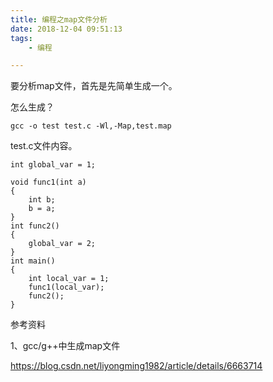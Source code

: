 ```yaml
---
title: 编程之map文件分析
date: 2018-12-04 09:51:13
tags:
	- 编程

---
```




要分析map文件，首先是先简单生成一个。

怎么生成？

```
gcc -o test test.c -Wl,-Map,test.map
```

test.c文件内容。

```
int global_var = 1;

void func1(int a)
{
    int b;
    b = a;
}
int func2()
{
    global_var = 2;
}
int main()
{
    int local_var = 1;
    func1(local_var);
    func2();
}

```



参考资料

1、gcc/g++中生成map文件

https://blog.csdn.net/liyongming1982/article/details/6663714